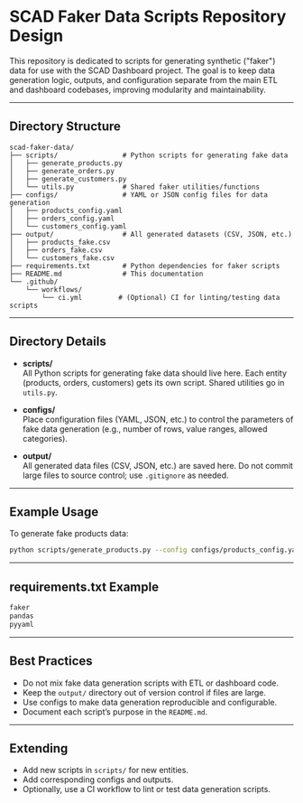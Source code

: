 # SCAD Faker Data Scripts Repository Design

This repository is dedicated to scripts for generating synthetic ("faker") data for use with the SCAD Dashboard project. The goal is to keep data generation logic, outputs, and configuration separate from the main ETL and dashboard codebases, improving modularity and maintainability.

---

## Directory Structure

```
scad-faker-data/
├── scripts/                # Python scripts for generating fake data
│   ├── generate_products.py
│   ├── generate_orders.py
│   ├── generate_customers.py
│   └── utils.py            # Shared faker utilities/functions
├── configs/                # YAML or JSON config files for data generation
│   ├── products_config.yaml
│   ├── orders_config.yaml
│   └── customers_config.yaml
├── output/                 # All generated datasets (CSV, JSON, etc.)
│   ├── products_fake.csv
│   ├── orders_fake.csv
│   └── customers_fake.csv
├── requirements.txt        # Python dependencies for faker scripts
├── README.md               # This documentation
└── .github/
    └── workflows/
        └── ci.yml         # (Optional) CI for linting/testing data scripts
```

---

## Directory Details

- **scripts/**  
  All Python scripts for generating fake data should live here. Each entity (products, orders, customers) gets its own script. Shared utilities go in `utils.py`.

- **configs/**  
  Place configuration files (YAML, JSON, etc.) to control the parameters of fake data generation (e.g., number of rows, value ranges, allowed categories).

- **output/**  
  All generated data files (CSV, JSON, etc.) are saved here. Do not commit large files to source control; use `.gitignore` as needed.

---

## Example Usage

To generate fake products data:
```bash
python scripts/generate_products.py --config configs/products_config.yaml --output output/products_fake.csv
```

---

## requirements.txt Example

```txt name=requirements.txt
faker
pandas
pyyaml
```

---

## Best Practices

- Do not mix fake data generation scripts with ETL or dashboard code.
- Keep the `output/` directory out of version control if files are large.
- Use configs to make data generation reproducible and configurable.
- Document each script’s purpose in the `README.md`.

---

## Extending

- Add new scripts in `scripts/` for new entities.
- Add corresponding configs and outputs.
- Optionally, use a CI workflow to lint or test data generation scripts.
